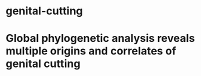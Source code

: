 # genital-cutting
# Global phylogenetic analysis reveals multiple origins and correlates of genital cutting
